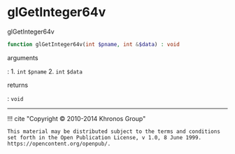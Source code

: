 # glGetInteger64v
glGetInteger64v

```php
function glGetInteger64v(int $pname, int &$data) : void
```

arguments

:    1. `int` `$pname` 
    2. `int` `$data` 

returns

:    `void` 

---
     

!!! cite "Copyright © 2010-2014 Khronos Group"

    This material may be distributed subject to the terms and conditions set forth in the Open Publication License, v 1.0, 8 June 1999. https://opencontent.org/openpub/.